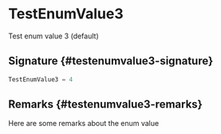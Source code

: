 # TestEnumValue3

Test enum value 3 (default)

## Signature {#testenumvalue3-signature}

```typescript
TestEnumValue3 = 4
```

## Remarks {#testenumvalue3-remarks}

Here are some remarks about the enum value
